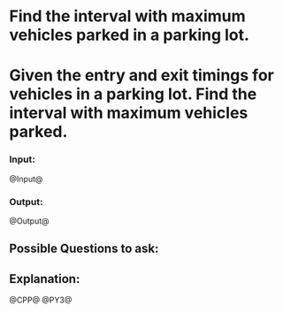 # Find the interval with maximum vehicles parked in a parking lot.

# Given the entry and exit timings for vehicles in a parking lot. Find the interval with maximum vehicles parked.

### Input:
@Input@
### Output:
@Output@


## Possible Questions to ask:


## Explanation:

@CPP@
@PY3@
